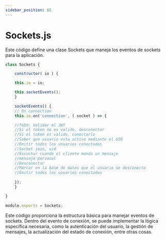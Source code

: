 ```yaml
---
sidebar_position: 65
---
```


# Sockets.js

Este código define una clase Sockets que maneja los eventos de sockets para la aplicación.

```jsx
class Sockets {

    constructor( io ) {

    this.io = io;

    this.socketEvents();
    }

    socketEvents() {
    // On connection
    this.io.on('connection', ( socket ) => {

    //ToDo: Validar el JWT
    //Si el token no es valido, desconectar
    //Si el token es valido, conectarlo
    //Saber que usuario esta activo mediante el UID
    //Emitir todos los usuarios conectados
    //Socket join, uid
    //Escuchar cuando el cliente manda un mensaje
    //mensaje personal
    //Desconectar
    //Marcar en la base de datos que el usuario se desconecto
    //Emitir todos los usuarios conectados
        
    });
    }

}

module.exports = Sockets;
```

Este código proporciona la estructura básica para manejar eventos de sockets. Dentro del evento de conexión, se puede implementar la lógica específica necesaria, como la autenticación del usuario, la gestión de mensajes, la actualización del estado de conexión, entre otras cosas. 